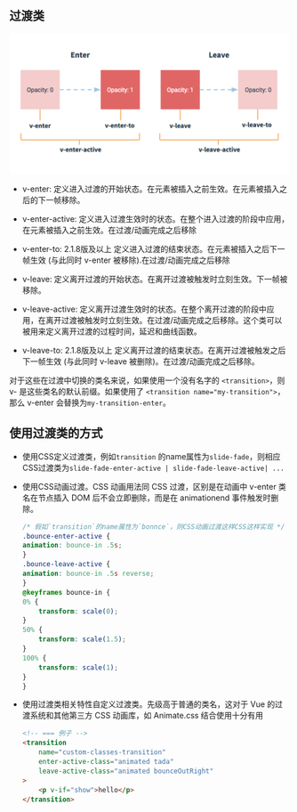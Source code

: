 
## 过渡类
![](transition.png)
* v-enter: 定义进入过渡的开始状态。在元素被插入之前生效。在元素被插入之后的下一帧移除。
* v-enter-active: 定义进入过渡生效时的状态。在整个进入过渡的阶段中应用，在元素被插入之前生效。在过渡/动画完成之后移除
* v-enter-to: 2.1.8版及以上 定义进入过渡的结束状态。在元素被插入之后下一帧生效 (与此同时 v-enter 被移除).在过渡/动画完成之后移除

* v-leave: 定义离开过渡的开始状态。在离开过渡被触发时立刻生效。下一帧被移除。
* v-leave-active: 定义离开过渡生效时的状态。在整个离开过渡的阶段中应用，在离开过渡被触发时立刻生效。在过渡/动画完成之后移除。这个类可以被用来定义离开过渡的过程时间，延迟和曲线函数。
* v-leave-to:  2.1.8版及以上 定义离开过渡的结束状态。在离开过渡被触发之后下一帧生效 (与此同时 v-leave 被删除)。在过渡/动画完成之后移除。

对于这些在过渡中切换的类名来说，如果使用一个没有名字的 `<transition>`，则 v- 是这些类名的默认前缀。如果使用了 `<transition name="my-transition">`，那么 v-enter 会替换为`my-transition-enter`。

## 使用过渡类的方式
* 使用CSS定义过渡类，例如`transition` 的name属性为`slide-fade`，则相应CSS过渡类为`slide-fade-enter-active | slide-fade-leave-active| ...`

* 使用CSS动画过渡。CSS 动画用法同 CSS 过渡，区别是在动画中 v-enter 类名在节点插入 DOM 后不会立即删除，而是在 animationend 事件触发时删除。
    ```css
    /* 假如`transition`的name属性为`bonnce`，则CSS动画过渡这样CSS这样实现 */
    .bounce-enter-active {
    animation: bounce-in .5s;
    }
    .bounce-leave-active {
    animation: bounce-in .5s reverse;
    }
    @keyframes bounce-in {
    0% {
        transform: scale(0);
    }
    50% {
        transform: scale(1.5);
    }
    100% {
        transform: scale(1);
    }
    }
    ```

* 使用过渡类相关特性自定义过渡类。先级高于普通的类名，这对于 Vue 的过渡系统和其他第三方 CSS 动画库，如 Animate.css 结合使用十分有用
    ```html
    <!-- === 例子 -->
    <transition
        name="custom-classes-transition"
        enter-active-class="animated tada"
        leave-active-class="animated bounceOutRight"
    >
        <p v-if="show">hello</p>
    </transition>
    ```